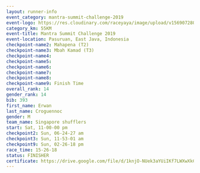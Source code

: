 ```yaml
---
layout: runner-info 
event_category: mantra-summit-challenge-2019 
event-logo: https://res.cloudinary.com/raceyaya/image/upload/v1569072809/logo/mantra-image_segrbx.jpg
category_km: 55KM 
event-title: Mantra Summit Challenge 2019 
event-location: Pasuruan, East Java, Indonesia 
checkpoint-name2: Mahapena (T2) 
checkpoint-name3: Mbah Kamad (T3) 
checkpoint-name4: 
checkpoint-name5: 
checkpoint-name6: 
checkpoint-name7: 
checkpoint-name8: 
checkpoint-name9: Finish Time
overall_rank: 14
gender_rank: 14
bib: 393
first_name: Erwan
last_name: Croguennoc
gender: M
team_name: Singapore shufflers
start: Sat, 11-00-00 pm
checkpoint2: Sun, 06-24-27 am
checkpoint3: Sun, 11-53-01 am
checkpoint9: Sun, 02-26-18 pm
race_time: 15-26-18
status: FINISHER
certificate: https://drive.google.com/file/d/1knjO-NUek3aYUiIKf7LWXwXkC86MkeC5/view?usp=sharing
---
```

